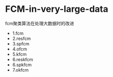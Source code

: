 # FCM-in-very-large-data
fcm聚类算法在处理大数据时的改进 
* 1.fcm
* 2.resfcm
* 3.spfcm
* 4.ofcm
* 5.kfcm
* 6.reskfcm
* 6.spkfcm
* 7.okfcm
